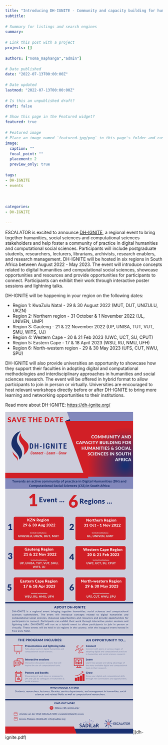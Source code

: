 ```yaml
---
title: "Introducing DH-IGNITE - Community and capacity building for humanities & social sciences in South Africa"
subtitle: 

# Summary for listings and search engines
summary:  

# Link this post with a project
projects: []

authors: ["noma_maphanga","admin"]

# Date published
date: "2022-07-13T00:00:00Z"

# Date updated
lastmod: "2022-07-13T00:00:00Z"

# Is this an unpublished draft?
draft: false

# Show this page in the Featured widget?
featured: true

# Featured image
# Place an image named `featured.jpg/png` in this page's folder and customize its options here.
image:
  caption: ""
  focal_point: ""
  placement: 2
  preview_only: true

tags:
- DH-IGNITE
- events



categories:
- DH-IGNITE

---
```


ESCALATOR is excited to announce [DH-IGNITE](https://dh-ignite.org), a regional event to bring together humanities, social sciences and computational sciences stakeholders and help foster a community of practice in digital humanities and computational social sciences. Participants will include postgraduate students, researchers, lecturers, librarians, archivists, research enablers, and research management. DH-IGNITE will be hosted in six regions in South Africa  between August 2022 - May 2023. The event will introduce concepts related to digital humanities and computational social sciences, showcase opportunities and resources and provide opportunities for participants to connect. Participants can exhibit their work through interactive poster sessions and lightning talks.

DH-IGNITE will be happening in your region on the following dates: 

- Region 1: KwaZulu Natal - 29 & 30 August 2022 (MUT, DUT, UNIZULU, UKZN)
- Region 2: Northern region - 31 October & 1 November 2022 (UL, UNIVEN, UMP)
- Region 3: Gauteng - 21 & 22 November 2022 (UP, UNISA, TUT, VUT, SMU, WITS, UJ)
- Region 4: Western Cape - 20 & 21 Feb 2023 (UWC, UCT, SU, CPUT)
- Region 5: Eastern Cape - 17 & 18 April 2023 (WSU, RU, NMU, UFH)
- Region 6: North-western region - 29 & 30 May 2023 (UFS, CUT, NWU, SPU)

DH-IGNITE will also provide universities an opportunity to showcase how they support their faculties in adopting digital and computational methodologies and interdisciplinary approaches in humanities and social sciences research. The event will be offered in hybrid format to allow participants to join in person or virtually. Universities are encouraged to host relevant workshops directly before or after DH-IGNITE to bring more learning and networking opportunities to their institutions.

Read more about DH-IGNITE: <https://dh-ignite.org/>

![dh-ignite](dh-ignite.png)](dh-ignite.pdf)